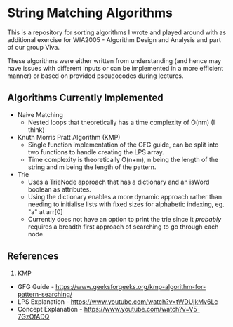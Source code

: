 # String Matching Algorithms

This is a repository for sorting algorithms I wrote and played around with as additional exercise for WIA2005 - Algorithm Design and Analysis and part of our group Viva.

These algorithms were either written from understanding (and hence may have issues with different inputs or can be implemented in a more efficient manner) or based on provided pseudocodes during lectures.

## Algorithms Currently Implemented

- Naive Matching
  - Nested loops that theoretically has a time complexity of O(nm) (I think)
- Knuth Morris Pratt Algorithm (KMP)
  - Single function implementation of the GFG guide, can be split into two functions to handle creating the LPS array.
  - Time complexity is theoretically O(n+m), n being the length of the string and m being the length of the pattern.
- Trie
  - Uses a TrieNode approach that has a dictionary and an isWord boolean as attributes.
  - Using the dictionary enables a more dynamic approach rather than needing to initialise lists with fixed sizes for alphabetic indexing, eg. "a" at arr[0]
  - Currently does not have an option to print the trie since it _probably_ requires a breadth first approach of searching to go through each node.

## References

1. KMP

- GFG Guide - https://www.geeksforgeeks.org/kmp-algorithm-for-pattern-searching/
- LPS Explanation - https://www.youtube.com/watch?v=tWDUjkMv6Lc
- Concept Explanation - https://www.youtube.com/watch?v=V5-7GzOfADQ
